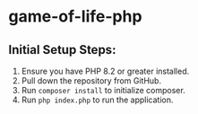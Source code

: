 # game-of-life-php

## Initial Setup Steps:

1. Ensure you have PHP 8.2 or greater installed.
2. Pull down the repository from GitHub.
3. Run `composer install` to initialize composer.
4. Run `php index.php` to run the application.